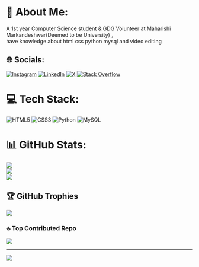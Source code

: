 # 💫 About Me:
A 1st year Computer Science student & GDG Volunteer at Maharishi Markandeshwar(Deemed to be University) , <br>have knowledge about html css python mysql and video editing <br>


## 🌐 Socials:
[![Instagram](https://img.shields.io/badge/Instagram-%23E4405F.svg?logo=Instagram&logoColor=white)](https://instagram.com/guyfromlabyrinth) [![LinkedIn](https://img.shields.io/badge/LinkedIn-%230077B5.svg?logo=linkedin&logoColor=white)](https://linkedin.com/in/workwithkartik) [![X](https://img.shields.io/badge/X-black.svg?logo=X&logoColor=white)](https://x.com/guyinlabyrinth)  [![Stack Overflow](https://img.shields.io/badge/-Stackoverflow-FE7A16?logo=stack-overflow&logoColor=white)](https://stackoverflow.com/users/27403234) 

# 💻 Tech Stack:
![HTML5](https://img.shields.io/badge/html5-%23E34F26.svg?style=flat&logo=html5&logoColor=white) 
![CSS3](https://img.shields.io/badge/css3-%231572B6.svg?style=flat&logo=css3&logoColor=white)
![Python](https://img.shields.io/badge/python-3670A0?style=flat&logo=python&logoColor=ffdd54)  ![MySQL](https://img.shields.io/badge/mysql-4479A1.svg?style=flat&logo=mysql&logoColor=white)
# 📊 GitHub Stats:
![](https://github-readme-stats.vercel.app/api?username=kartikkumarofficial&theme=dark&hide_border=false&include_all_commits=false&count_private=false)<br/>
![](https://github-readme-streak-stats.herokuapp.com/?user=kartikkumarofficial&theme=dark&hide_border=false)<br/>
![](https://github-readme-stats.vercel.app/api/top-langs/?username=kartikkumarofficial&theme=dark&hide_border=false&include_all_commits=false&count_private=false&layout=compact)

## 🏆 GitHub Trophies
![](https://github-profile-trophy.vercel.app/?username=kartikkumarofficial&theme=gruvbox&no-frame=false&no-bg=false&margin-w=4)

### 🔝 Top Contributed Repo
![](https://github-contributor-stats.vercel.app/api?username=kartikkumarofficial&limit=5&theme=dark&combine_all_yearly_contributions=true)

---
[![](https://visitcount.itsvg.in/api?id=kartikkumarofficial&icon=0&color=0)](https://visitcount.itsvg.in)

<!-- Proudly created with GPRM ( https://gprm.itsvg.in ) -->
